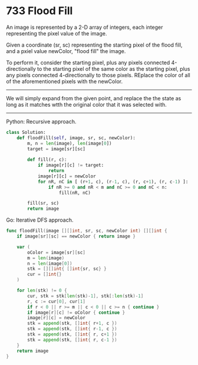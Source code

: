 733 Flood Fill
==============

An image is represented by a 2-D array of integers, each integer representing
the pixel value of the image.

Given a coordinate (sr, sc) representing the starting pixel of the flood fill,
and a pxiel value newColor, "flood fill" the image.

To perform it, consider the starting pixel, plus any pixels connected
4-directionally to the starting pixel of the same color as the starting pixel,
plus any pixels connected 4-directionally to those pixels. REplace the color of
all of the aforementioned pixels with the newColor.

---

We will simply expand from the given point, and replace the the state as long
as it matches wtth the original color that it was selected with.

---

Python: Recursive approach.

```python
class Solution:
    def floodFill(self, image, sr, sc, newColor):
        m, n = len(image), len(image[0])
        target = image[sr][sc] 
        
        def fill(r, c):
            if image[r][c] != target:
                return
            image[r][c] = newColor
            for nR, nC in [ (r+1, c), (r-1, c), (r, c+1), (r, c-1) ]:
                if nR >= 0 and nR < m and nC >= 0 and nC < n:
                    fill(nR, nC)

        fill(sr, sc)
        return image
```

Go: Iterative DFS approach.

```go
func floodFill(image [][]int, sr, sc, newColor int) [][]int {
    if image[sr][sc] == newColor { return image }

    var (
        oColor = image[sr][sc]
        m = len(image)
        n = len(image[0])
        stk = [][]int{ []int{sr, sc} }
        cur = []int{}
    )

    for len(stk) != 0 {
        cur, stk = stk[len(stk)-1], stk[:len(stk)-1]
        r, c := cur[0], cur[1]
        if r < 0 || r >= m || c < 0 || c >= n { continue }
        if image[r][c] != oColor { continue }
        image[r][c] = newColor
        stk = append(stk, []int{ r+1, c })
        stk = append(stk, []int{ r-1, c })
        stk = append(stk, []int{ r, c+1 })
        stk = append(stk, []int{ r, c-1 })
    }
    return image
}
```
